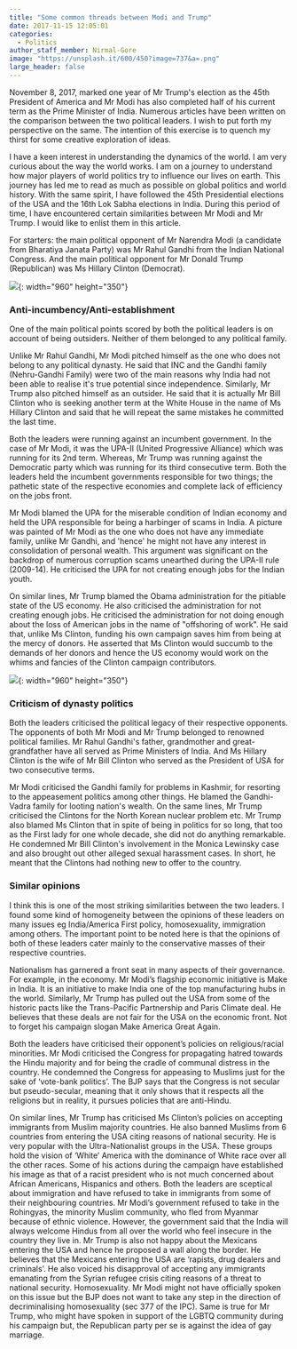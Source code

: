 ```yaml
---
title: "Some common threads between Modi and Trump"
date: 2017-11-15 12:05:01
categories:
  - Politics
author_staff_member: Nirmal-Gore
image: "https://unsplash.it/600/450?image=737&a=.png"
large_header: false
---
```


  November 8, 2017, marked one year of Mr Trump's election as the 45th President of America and Mr Modi has also completed half of his current term as the Prime Minister of India. Numerous articles have been written on the comparison between the two political leaders. I wish to put forth my perspective on the same. The intention of this exercise is to quench my thirst for some creative exploration of ideas.

   I have a keen interest in understanding the dynamics of the world. I am very curious about the way the world works. I am on a journey to understand how major players of world politics try to influence our lives on earth. This journey has led me to read as much as possible on global politics and world history. With the same spirit, I have followed the 45th Presidential elections of the USA and the 16th Lok Sabha elections in India. During this period of time, I have encountered certain similarities between Mr Modi and Mr Trump. I would like to enlist them in this article.

  For starters: the main political opponent of Mr Narendra Modi (a candidate from Bharatiya Janata Party) was Mr Rahul Gandhi from the Indian National Congress. And the main political opponent for Mr Donald Trump (Republican) was Ms Hillary Clinton (Democrat).

![](https://unsplash.it/960/350?image=617){: width="960" height="350"}

### Anti-incumbency/Anti-establishment

  One of the main political points scored by both the political leaders is on account of being outsiders. Neither of them belonged to any political family. 

  Unlike Mr Rahul Gandhi, Mr Modi pitched himself as the one who does not belong to any political dynasty.  He said that INC and the Gandhi family (Nehru-Gandhi Family) were two of the main reasons why India had not been able to realise it's true potential since independence. Similarly, Mr Trump also pitched himself as an outsider. He said that it is actually Mr Bill Clinton who is seeking another term at the White House in the name of Ms Hillary Clinton and said that he will repeat the same mistakes he committed the last time.

   Both the leaders were running against an incumbent government. In the case of Mr Modi, it was the UPA-II (United Progressive Alliance) which was running for its 2nd term. Whereas, Mr Trump was running against the Democratic party which was running for its third consecutive term. Both the leaders held the incumbent governments responsible for two things; the pathetic state of the respective economies and complete lack of efficiency on the jobs front.

   Mr Modi blamed the UPA for the miserable condition of Indian economy and held the UPA responsible for being a harbinger of scams in India. A picture was painted of Mr Modi as the one who does not have any immediate family, unlike Mr Gandhi, and 'hence' he might not have any interest in consolidation of personal wealth. This argument was significant on the backdrop of numerous corruption scams unearthed during the UPA-II rule (2009-14). He criticised the UPA for not creating enough jobs for the Indian youth. 

   On similar lines, Mr Trump blamed the Obama administration for the pitiable state of the US economy. He also criticised the administration for not creating enough jobs. He criticised the administration for not doing enough about the loss of American jobs in the name of "offshoring of work".  He said that, unlike Ms Clinton, funding his own campaign saves him from being at the mercy of donors. He asserted that Ms Clinton would succumb to the demands of her donors and hence the US economy would work on the whims and fancies of the Clinton campaign contributors.
       

![](https://unsplash.it/960/350?image=864){: width="960" height="350"}

### Criticism of dynasty politics

  Both the leaders criticised the political legacy of their respective opponents. The opponents of both Mr Modi and Mr Trump belonged to renowned political families. Mr Rahul Gandhi's father, grandmother and great-grandfather have all served as Prime Ministers of India. And Ms Hillary Clinton is the wife of Mr Bill Clinton who served as the President of USA for two consecutive terms.

  Mr Modi criticised the Gandhi family for problems in Kashmir, for resorting to the appeasement politics among other things. He blamed the Gandhi-Vadra family for looting nation's wealth. On the same lines, Mr Trump criticised the Clintons for the North Korean nuclear problem etc. Mr Trump also blamed Ms Clinton that in spite of being in politics for so long, that too as the First lady for one whole decade, she did not do anything remarkable. He condemned Mr Bill Clinton's involvement in the Monica Lewinsky case and also brought out other alleged sexual harassment cases. In short, he meant that the Clintons had nothing new to offer to the country.

### Similar opinions

  I think this is one of the most striking similarities between the two leaders. I found some kind of homogeneity between the opinions of these leaders on many issues eg India/America First policy, homosexuality, immigration among others. The important point to be noted here is that the opinions of both of these leaders cater mainly to the conservative masses of their respective countries. 

 Nationalism has garnered a front seat in many aspects of their governance. For example, in the economy. Mr Modi’s flagship economic initiative is Make in India. It is an initiative to make India one of the top manufacturing hubs in the world. Similarly, Mr Trump has pulled out the USA from some of the historic pacts like the Trans-Pacific Partnership and Paris Climate deal. He believes that these deals are not fair for the USA on the economic front. Not to forget his campaign slogan Make America Great Again.

 Both the leaders have criticised their opponent’s policies on religious/racial minorities. Mr Modi criticised the Congress for propagating hatred towards the Hindu majority and for being the cradle of communal distress in the country. He condemned the Congress for appeasing to Muslims just for the sake of ‘vote-bank politics’. The BJP says that the Congress is not secular but pseudo-secular, meaning that it only shows that it respects all the religions but in reality, it pursues policies that are anti-Hindu.

 On similar lines, Mr Trump has criticised Ms Clinton’s policies on accepting immigrants from Muslim majority countries. He also banned Muslims from 6 countries from entering the USA citing reasons of national security. He is very popular with the Ultra-Nationalist groups in the USA. These groups hold the vision of ‘White’ America with the dominance of White race over all the other races. Some of his actions during the campaign have established his image as that of a racist president who is not much concerned about African Americans, Hispanics and others.
    Both the leaders are sceptical about immigration and have refused to take in immigrants from some of their neighbouring countries. Mr Modi’s government refused to take in the Rohingyas, the minority Muslim community, who fled from Myanmar because of ethnic violence. However, the government said that the India will always welcome Hindus from all over the world who feel insecure in the country they live in.
    Mr Trump is also not happy about the Mexicans entering the USA and hence he proposed a wall along the border. He believes that the Mexicans entering the USA are ‘rapists, drug dealers and criminals’. He also voiced his disapproval of accepting any immigrants emanating from the Syrian refugee crisis citing reasons of a threat to national security.
     Homosexuality. Mr Modi might not have officially spoken on this issue but the BJP does not want to take any step in the direction of decriminalising homosexuality (sec 377 of the IPC). Same is true for Mr Trump, who might have spoken in support of the LGBTQ community during his campaign but, the Republican party per se is against the idea of gay marriage.
